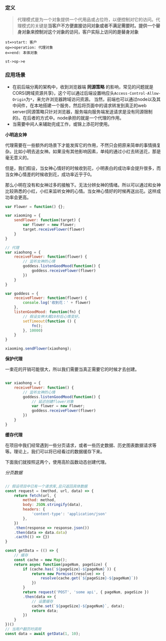 ### 定义
> 代理模式是为一个对象提供一个代用品或占位符，以便控制对它的访问。代理模式的关键是**当客户不方便直接访问对象或者不满足需要时。提供一个替身对象来控制对这个对象的访问，客户实际上访问的是替身对象**


```flow
st=>start: 客户
op=>operation: 代理对象
e=>end: 本体对象

st->op->e
```


### 应用场景

- 在前后端分离的架构中，收到浏览器端 **同源策略** 的影响，常见的问题就是CORS(跨域资源共享)，这个可以通过后端设置响应头`Access-Control-Allow-Origin`为`*`，来允许浏览器跨域访问资源。
当然，前端也可以通过node以及其中间件，在本地搭建一个服务，然后将页面中的请求转发到真正的web server(同源策略只针对浏览器，服务端向服务端发送请求是没有同源限制的)。在后者的方式中。node承担的就是一个代理的作用。
- 当需要中间人来辅助完成工作，或锦上添花时使用。 



**小明追女神**

代理需要在一些额外的场景下才能发挥它的作用，不然只会把原来简单的事情搞复杂。比如小明去追女神。如果没有其他影响因素，单纯的通过小红去转送花，那是毫无意义的。

但是，我们假设，当女神心情好的时候收到花，小明表白的成功率会提升很多，而当女神心情差的时候收到花，成功率近乎于0。

那么小明在没有和女神过多的接触下。无法分辨女神的情绪。所以可以通过和女神比较熟悉的小红，小红来监听女神的心情。当女神心情好的时候再送出花。这样成功率会更高。

```js
var Flower = function() {};

var xiaoming = {
    sendFlower: function(target) {
        var flower = new Flower;
        target.receiveFlower(flower)
    }
}

// 代理
var xiaohong = {
    receiveFlower: function(flower) {
        // 监听女神的心情
        goddess.listenGoodMood(function() {
            goddess.receiveFlower(flower)
        })
    }
}

var goddess = {
    receiveFlower: function(flower) {
        console.log('收到花：' + flower)
    },
    listenGoodMood: function(fn) {
        // 假设女神大概10秒后心情变好。
        setTimeout(function () {
            fn();
        }, 10000)
    }
}

xiaoming.sendFlower(xiaohong);

```

**保护代理**

一束花的开销可能很大，所以我们需要当真正需要它的时候才去创建。

```js

var xiaohong = {
    receiveFlower: function() {
        // 监听女神的心情
        goddess.listenGoodMood(function() {
            // 延迟创建flower对象
            var flower = new Flower;
            goddess.receiveFlower(flower)
        })
    }
}
```


**缓存代理**

在项目中我们经常遇到一些分页请求，或者一些历史数据、历史图表数据请求等等。理论上，我们可以将已经看过的数据缓存下来。

下面我们就按照这两个，使用高阶函数动态创建代理。

*分页数据*

```js

// 假设项目中已有一个请求库,且只返回具体数据
const request = (method, url, data) => {
    return fetch(url, {
        method: method,
        body: JSON.stringify(data),
        headers: {
            'content-type': 'application/json'
        },
    })
    .then(response => response.json())
    .then(data => data.data)
    .cacth(() => {})
}

const getData = (() => {
    // 缓存
    const cache = new Map();
    return async function(pageNum, pageSize) {
        if (cache.has(`${pageSize}-${pageNum}`)) {
            return new Pormise((resolve) => {
                resolve(cache.get(`${pageSize}-${pageNum}`))
            })
        }
        return request('POST', 'some api', { pageNum, pageSize })
        .then(data => {
            // 设置缓存
            cache.set(`${pageSize}-${pageNum}`, data);
            return data;
        })
    }
})()
// 当用户翻页时调用
const data = await getData(1, 10);
```